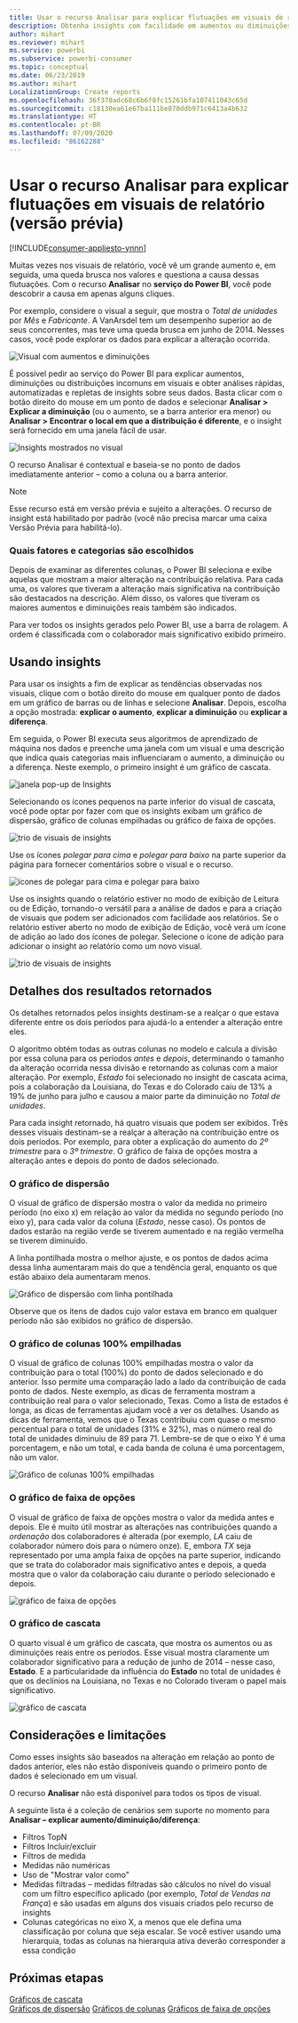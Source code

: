 ```yaml
---
title: Usar o recurso Analisar para explicar flutuações em visuais de relatório
description: Obtenha insights com facilidade em aumentos ou diminuições no Power BI Desktop
author: mihart
ms.reviewer: mihart
ms.service: powerbi
ms.subservice: powerbi-consumer
ms.topic: conceptual
ms.date: 06/23/2019
ms.author: mihart
LocalizationGroup: Create reports
ms.openlocfilehash: 36f370adc68c6b6f8fc15261bfa107411043c65d
ms.sourcegitcommit: c18130ea61e67ba111be870ddb971c6413a4b632
ms.translationtype: HT
ms.contentlocale: pt-BR
ms.lasthandoff: 07/09/2020
ms.locfileid: "86162288"
---
```

# <a name="use-the-analyze-feature-to-explain-fluctuations-in-report-visuals-preview"></a>Usar o recurso Analisar para explicar flutuações em visuais de relatório (versão prévia)

[!INCLUDE[consumer-appliesto-ynnn](../includes/consumer-appliesto-ynnn.md)]

Muitas vezes nos visuais de relatório, você vê um grande aumento e, em seguida, uma queda brusca nos valores e questiona a causa dessas flutuações. Com o recurso **Analisar** no **serviço do Power BI**, você pode descobrir a causa em apenas alguns cliques.

Por exemplo, considere o visual a seguir, que mostra o *Total de unidades* por *Mês* e *Fabricante*. A VanArsdel tem um desempenho superior ao de seus concorrentes, mas teve uma queda brusca em junho de 2014. Nesses casos, você pode explorar os dados para explicar a alteração ocorrida. 

![Visual com aumentos e diminuições](media/end-user-analyze-visuals/power-bi-line-chart.png)

É possível pedir ao serviço do Power BI para explicar aumentos, diminuições ou distribuições incomuns em visuais e obter análises rápidas, automatizadas e repletas de insights sobre seus dados. Basta clicar com o botão direito do mouse em um ponto de dados e selecionar **Analisar > Explicar a diminuição** (ou o aumento, se a barra anterior era menor) ou **Analisar > Encontrar o local em que a distribuição é diferente**, e o insight será fornecido em uma janela fácil de usar.

![Insights mostrados no visual](media/end-user-analyze-visuals/power-bi-decrease.png)

O recurso Analisar é contextual e baseia-se no ponto de dados imediatamente anterior – como a coluna ou a barra anterior.

> [!NOTE]
> Esse recurso está em versão prévia e sujeito a alterações. O recurso de insight está habilitado por padrão (você não precisa marcar uma caixa Versão Prévia para habilitá-lo).

### <a name="which-factors-and-categories-are-chosen"></a>Quais fatores e categorias são escolhidos

Depois de examinar as diferentes colunas, o Power BI seleciona e exibe aquelas que mostram a maior alteração na contribuição relativa. Para cada uma, os valores que tiveram a alteração mais significativa na contribuição são destacados na descrição. Além disso, os valores que tiveram os maiores aumentos e diminuições reais também são indicados.

Para ver todos os insights gerados pelo Power BI, use a barra de rolagem. A ordem é classificada com o colaborador mais significativo exibido primeiro. 

## <a name="using-insights"></a>Usando insights
Para usar os insights a fim de explicar as tendências observadas nos visuais, clique com o botão direito do mouse em qualquer ponto de dados em um gráfico de barras ou de linhas e selecione **Analisar**. Depois, escolha a opção mostrada: **explicar o aumento**, **explicar a diminuição** ou **explicar a diferença**.

Em seguida, o Power BI executa seus algoritmos de aprendizado de máquina nos dados e preenche uma janela com um visual e uma descrição que indica quais categorias mais influenciaram o aumento, a diminuição ou a diferença.  Neste exemplo, o primeiro insight é um gráfico de cascata.

![janela pop-up de Insights](media/end-user-analyze-visuals/power-bi-insight.png)

Selecionando os ícones pequenos na parte inferior do visual de cascata, você pode optar por fazer com que os insights exibam um gráfico de dispersão, gráfico de colunas empilhadas ou gráfico de faixa de opções.

![trio de visuais de insights](media/end-user-analyze-visuals/power-bi-options.png)

Use os ícones *polegar para cima* e *polegar para baixo* na parte superior da página para fornecer comentários sobre o visual e o recurso.  

![ícones de polegar para cima e polegar para baixo](media/end-user-analyze-visuals/power-bi-thumbs.png)


Use os insights quando o relatório estiver no modo de exibição de Leitura ou de Edição, tornando-o versátil para a análise de dados e para a criação de visuais que podem ser adicionados com facilidade aos relatórios. Se o relatório estiver aberto no modo de exibição de Edição, você verá um ícone de adição ao lado dos ícones de polegar. Selecione o ícone de adição para adicionar o insight ao relatório como um novo visual. 

![trio de visuais de insights](media/end-user-analyze-visuals/power-bi-add-visual.png)

## <a name="details-of-the-results-returned"></a>Detalhes dos resultados retornados

Os detalhes retornados pelos insights destinam-se a realçar o que estava diferente entre os dois períodos para ajudá-lo a entender a alteração entre eles.  

O algoritmo obtém todas as outras colunas no modelo e calcula a divisão por essa coluna para os períodos *antes* e *depois*, determinando o tamanho da alteração ocorrida nessa divisão e retornando as colunas com a maior alteração. Por exemplo, *Estado* foi selecionado no insight de cascata acima, pois a colaboração da Louisiana, do Texas e do Colorado caiu de 13% a 19% de junho para julho e causou a maior parte da diminuição no *Total de unidades*.  

Para cada insight retornado, há quatro visuais que podem ser exibidos. Três desses visuais destinam-se a realçar a alteração na contribuição entre os dois períodos. Por exemplo, para obter a explicação do aumento do *2º trimestre* para o *3º trimestre*. O gráfico de faixa de opções mostra a alteração antes e depois do ponto de dados selecionado.

### <a name="the-scatter-plot"></a>O gráfico de dispersão

O visual de gráfico de dispersão mostra o valor da medida no primeiro período (no eixo x) em relação ao valor da medida no segundo período (no eixo y), para cada valor da coluna (*Estado*, nesse caso). Os pontos de dados estarão na região verde se tiverem aumentado e na região vermelha se tiverem diminuído. 

A linha pontilhada mostra o melhor ajuste, e os pontos de dados acima dessa linha aumentaram mais do que a tendência geral, enquanto os que estão abaixo dela aumentaram menos.  

![Gráfico de dispersão com linha pontilhada](media/end-user-analyze-visuals/power-bi-scatter.png)

Observe que os itens de dados cujo valor estava em branco em qualquer período não são exibidos no gráfico de dispersão.

### <a name="the-100-stacked-column-chart"></a>O gráfico de colunas 100% empilhadas

O visual de gráfico de colunas 100% empilhadas mostra o valor da contribuição para o total (100%) do ponto de dados selecionado e do anterior. Isso permite uma comparação lado a lado da contribuição de cada ponto de dados. Neste exemplo, as dicas de ferramenta mostram a contribuição real para o valor selecionado, Texas. Como a lista de estados é longa, as dicas de ferramentas ajudam você a ver os detalhes. Usando as dicas de ferramenta, vemos que o Texas contribuiu com quase o mesmo percentual para o total de unidades (31% e 32%), mas o número real do total de unidades diminuiu de 89 para 71. Lembre-se de que o eixo Y é uma porcentagem, e não um total, e cada banda de coluna é uma porcentagem, não um valor. 

![Gráfico de colunas 100% empilhadas](media/end-user-analyze-visuals/power-bi-stacked.png)

### <a name="the-ribbon-chart"></a>O gráfico de faixa de opções

O visual de gráfico de faixa de opções mostra o valor da medida antes e depois. Ele é muito útil mostrar as alterações nas contribuições quando a *ordenação* dos colaboradores é alterada (por exemplo, *LA* caiu de colaborador número dois para o número onze).  E, embora *TX* seja representado por uma ampla faixa de opções na parte superior, indicando que se trata do colaborador mais significativo antes e depois, a queda mostra que o valor da colaboração caiu durante o período selecionado e depois.

![gráfico de faixa de opções](media/end-user-analyze-visuals/power-bi-ribbon-tooltip.png)

### <a name="the-waterfall-chart"></a>O gráfico de cascata

O quarto visual é um gráfico de cascata, que mostra os aumentos ou as diminuições reais entre os períodos. Esse visual mostra claramente um colaborador significativo para a redução de junho de 2014 – nesse caso, **Estado**. E a particularidade da influência do **Estado** no total de unidades é que os declínios na Louisiana, no Texas e no Colorado tiveram o papel mais significativo.      

![gráfico de cascata](media/end-user-analyze-visuals/power-bi-insight.png)


 



## <a name="considerations-and-limitations"></a>Considerações e limitações
Como esses insights são baseados na alteração em relação ao ponto de dados anterior, eles não estão disponíveis quando o primeiro ponto de dados é selecionado em um visual. 

O recurso **Analisar** não está disponível para todos os tipos de visual. 

A seguinte lista é a coleção de cenários sem suporte no momento para **Analisar – explicar aumento/diminuição/diferença**:

* Filtros TopN
* Filtros Incluir/excluir
* Filtros de medida
* Medidas não numéricas
* Uso de "Mostrar valor como"
* Medidas filtradas – medidas filtradas são cálculos no nível do visual com um filtro específico aplicado (por exemplo, *Total de Vendas na França*) e são usadas em alguns dos visuais criados pelo recurso de insights
* Colunas categóricas no eixo X, a menos que ele defina uma classificação por coluna que seja escalar. Se você estiver usando uma hierarquia, todas as colunas na hierarquia ativa deverão corresponder a essa condição


## <a name="next-steps"></a>Próximas etapas
[Gráficos de cascata](../visuals/power-bi-visualization-waterfall-charts.md)    
[Gráficos de dispersão](../visuals/power-bi-visualization-scatter.md)
[Gráficos de colunas](../visuals/power-bi-report-visualizations.md)
[Gráficos de faixa de opções](../visuals/desktop-ribbon-charts.md)
